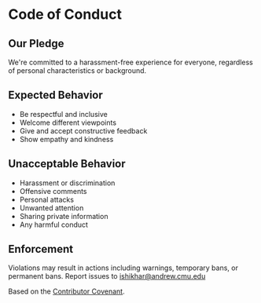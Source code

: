 # Code of Conduct

## Our Pledge

We're committed to a harassment-free experience for everyone, regardless of personal characteristics or background.

## Expected Behavior

- Be respectful and inclusive
- Welcome different viewpoints
- Give and accept constructive feedback
- Show empathy and kindness

## Unacceptable Behavior

- Harassment or discrimination
- Offensive comments
- Personal attacks
- Unwanted attention
- Sharing private information
- Any harmful conduct

## Enforcement

Violations may result in actions including warnings, temporary bans, or permanent bans. Report issues to [ishikhar@andrew.cmu.edu](ishikhar@andrew.cmu.edu)

Based on the [Contributor Covenant](https://www.contributor-covenant.org/version/1/4/code-of-conduct.html).
